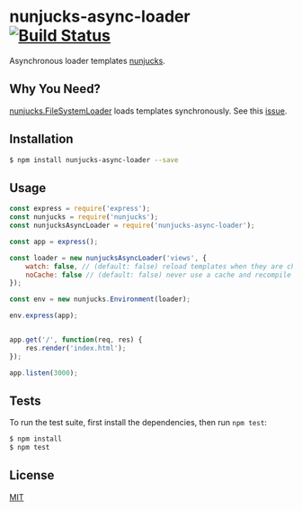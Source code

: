 # nunjucks-async-loader [![Build Status](https://travis-ci.org/pkolt/nunjucks-async-loader.svg?branch=master)](https://travis-ci.org/pkolt/nunjucks-async-loader)

  Asynchronous loader templates [nunjucks](http://mozilla.github.io/nunjucks/).

## Why You Need?

  [nunjucks.FileSystemLoader](https://mozilla.github.io/nunjucks/api.html#filesystemloader) loads templates synchronously.
  See this [issue](https://github.com/mozilla/nunjucks/issues/726).

## Installation

```bash
$ npm install nunjucks-async-loader --save
```

## Usage

```javascript
const express = require('express');
const nunjucks = require('nunjucks');
const nunjucksAsyncLoader = require('nunjucks-async-loader');

const app = express();

const loader = new nunjucksAsyncLoader('views', {
    watch: false, // (default: false) reload templates when they are changed.
    noCache: false // (default: false) never use a cache and recompile templates each time.
});

const env = new nunjucks.Environment(loader);

env.express(app);


app.get('/', function(req, res) {
    res.render('index.html');
});

app.listen(3000);
```

## Tests

  To run the test suite, first install the dependencies, then run `npm test`:

```bash
$ npm install
$ npm test
```

## License

  [MIT](LICENSE.md)
